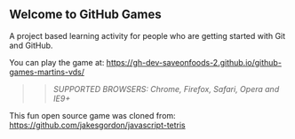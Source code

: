 ## Welcome to GitHub Games

A project based learning activity for people who are getting started with Git and GitHub.

You can play the game at: https://gh-dev-saveonfoods-2.github.io/github-games-martins-vds/

>> _*SUPPORTED BROWSERS*: Chrome, Firefox, Safari, Opera and IE9+_

This fun open source game was cloned from: https://github.com/jakesgordon/javascript-tetris
